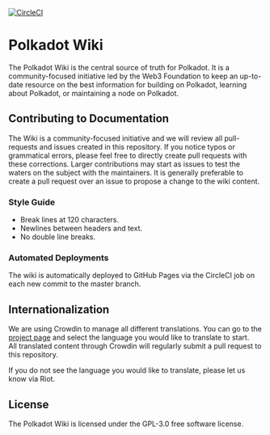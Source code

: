 [![CircleCI](https://circleci.com/gh/w3f/polkadot-wiki.svg?style=svg)](https://circleci.com/gh/w3f/polkadot-wiki)

# Polkadot Wiki

The Polkadot Wiki is the central source of truth for Polkadot. It is a community-focused initiative led by the Web3
Foundation to keep an up-to-date resource on the best information for building on Polkadot, learning about Polkadot,
or maintaining a node on Polkadot. 

## Contributing to Documentation

The Wiki is a community-focused initiative and we will review all pull-requests and issues created in this repository.
If you notice typos or grammatical errors, please feel free to directly create pull requests with these corrections. 
Larger contributions may start as issues to test the waters on the subject with the maintainers. It is generally
preferable to create a pull request over an issue to propose a change to the wiki content.

### Style Guide

- Break lines at 120 characters.
- Newlines between headers and text.
- No double line breaks.

### Automated Deployments

The wiki is automatically deployed to GitHub Pages via the CircleCI job on each new commit to the master branch.

## Internationalization

We are using Crowdin to manage all different translations. You can go to the [project page](https://crowdin.com/project/polkadot-wiki) and select the language you would like to translate to start.  
All translated content through Crowdin will regularly submit a pull request to this repository.

If you do not see the language you would like to translate, please let us know via Riot.

## License

The Polkadot Wiki is licensed under the GPL-3.0 free software license.
